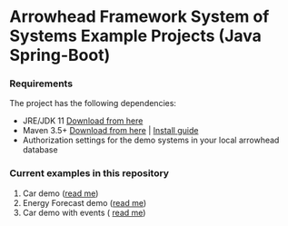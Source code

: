 # Arrowhead Framework System of Systems Example Projects (Java Spring-Boot)

### Requirements

The project has the following dependencies:
* JRE/JDK 11 [Download from here](https://www.oracle.com/technetwork/java/javase/downloads/jdk11-downloads-5066655.html)
* Maven 3.5+ [Download from here](http://maven.apache.org/download.cgi) | [Install guide](https://www.baeldung.com/install-maven-on-windows-linux-mac)
* Authorization settings for the demo systems in your local arrowhead database

### Current examples in this repository

1. Car demo ([read me](https://github.com/arrowhead-f/sos-examples-spring/blob/master/demo-car/README.md))
2. Energy Forecast demo ([read me](https://github.com/arrowhead-f/sos-examples-spring/blob/master/demo-energy-forecast/README.md))
3. Car demo with events ( [read me](https://github.com/arrowhead-f/sos-examples-spring/blob/master/demo-car-with-events/README.md))
